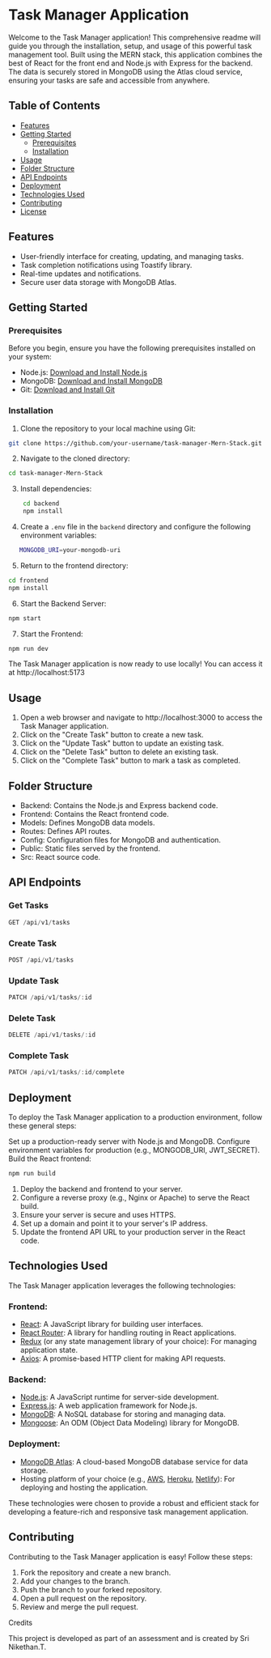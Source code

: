 # Task Manager Application

Welcome to the Task Manager application! This comprehensive readme will guide you through the installation, setup, and usage of this powerful task management tool. Built using the MERN stack, this application combines the best of React for the front end and Node.js with Express for the backend. The data is securely stored in MongoDB using the Atlas cloud service, ensuring your tasks are safe and accessible from anywhere.

## Table of Contents
- [Features](#features)
- [Getting Started](#getting-started)
  - [Prerequisites](#prerequisites)
  - [Installation](#installation)
- [Usage](#usage)
- [Folder Structure](#folder-structure)
- [API Endpoints](#api-endpoints)
- [Deployment](#deployment)
- [Technologies Used](#technologies-used)
- [Contributing](#contributing)
- [License](#license)

## Features
- User-friendly interface for creating, updating, and managing tasks.
- Task completion notifications using Toastify library.
- Real-time updates and notifications.
- Secure user data storage with MongoDB Atlas.

## Getting Started

### Prerequisites
Before you begin, ensure you have the following prerequisites installed on your system:

- Node.js: [Download and Install Node.js](https://nodejs.org/)
- MongoDB: [Download and Install MongoDB](https://www.mongodb.com/try/download/community)
- Git: [Download and Install Git](https://git-scm.com/)

### Installation

1. Clone the repository to your local machine using Git:

```bash
git clone https://github.com/your-username/task-manager-Mern-Stack.git
```

2. Navigate to the cloned directory:

```bash
cd task-manager-Mern-Stack
```
3. Install dependencies:

```bash
    cd backend
    npm install
```
4. Create a `.env` file in the `backend` directory and configure the following environment variables:

```bash
   MONGODB_URI=your-mongodb-uri
```

5. Return to the frontend directory:

```bash
cd frontend
npm install
```
6. Start the Backend Server:

```bash
npm start
```
7. Start the Frontend:

```bash
npm run dev
```

The Task Manager application is now ready to use locally! You can access it at http://localhost:5173 

## Usage

1. Open a web browser and navigate to http://localhost:3000 to access the Task Manager application.
2. Click on the "Create Task" button to create a new task.
3. Click on the "Update Task" button to update an existing task.
4. Click on the "Delete Task" button to delete an existing task.
5. Click on the "Complete Task" button to mark a task as completed.

## Folder Structure

- Backend: Contains the Node.js and Express backend code.
- Frontend: Contains the React frontend code.
- Models: Defines MongoDB data models.
- Routes: Defines API routes.
- Config: Configuration files for MongoDB and authentication.
- Public: Static files served by the frontend.
- Src: React source code.

## API Endpoints

### Get Tasks

```js
GET /api/v1/tasks
```

### Create Task

```js
POST /api/v1/tasks
```

### Update Task

```js
PATCH /api/v1/tasks/:id
```

### Delete Task

```js
DELETE /api/v1/tasks/:id
```

### Complete Task

```js
PATCH /api/v1/tasks/:id/complete
```

## Deployment

To deploy the Task Manager application to a production environment, follow these general steps:

Set up a production-ready server with Node.js and MongoDB.
Configure environment variables for production (e.g., MONGODB_URI, JWT_SECRET).
Build the React frontend:

```bash
npm run build
```

1. Deploy the backend and frontend to your server.
2. Configure a reverse proxy (e.g., Nginx or Apache) to serve the React build.
3. Ensure your server is secure and uses HTTPS.
4. Set up a domain and point it to your server's IP address.
5. Update the frontend API URL to your production server in the React code.

## Technologies Used
The Task Manager application leverages the following technologies:

### Frontend:
- [React](https://reactjs.org/): A JavaScript library for building user interfaces.
- [React Router](https://reactrouter.com/): A library for handling routing in React applications.
- [Redux](https://redux.js.org/) (or any state management library of your choice): For managing application state.
- [Axios](https://axios-http.com/): A promise-based HTTP client for making API requests.

### Backend:
- [Node.js](https://nodejs.org/): A JavaScript runtime for server-side development.
- [Express.js](https://expressjs.com/): A web application framework for Node.js.
- [MongoDB](https://www.mongodb.com/): A NoSQL database for storing and managing data.
- [Mongoose](https://mongoosejs.com/): An ODM (Object Data Modeling) library for MongoDB.


### Deployment:
- [MongoDB Atlas](https://www.mongodb.com/cloud/atlas): A cloud-based MongoDB database service for data storage.
- Hosting platform of your choice (e.g., [AWS](https://aws.amazon.com/), [Heroku](https://www.heroku.com/), [Netlify](https://www.netlify.com/)): For deploying and hosting the application.

These technologies were chosen to provide a robust and efficient stack for developing a feature-rich and responsive task management application.

## Contributing
Contributing to the Task Manager application is easy! Follow these steps:

1. Fork the repository and create a new branch.
2. Add your changes to the branch.
3. Push the branch to your forked repository.
4. Open a pull request on the repository.
5. Review and merge the pull request.

Credits

This project is developed as part of an assessment and is created by Sri Nikethan.T.


